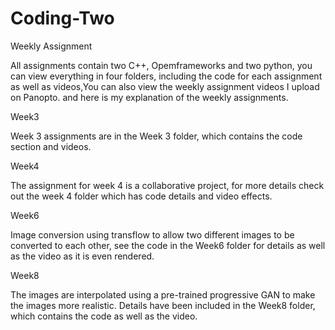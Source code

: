 # Coding-Two
Weekly Assignment

All assignments contain two C++, Opemframeworks and two python, you can view everything in four folders, including the code for each assignment as well as videos,You can also view the weekly assignment videos I upload on Panopto. and here is my explanation of the weekly assignments.

Week3

Week 3 assignments are in the Week 3 folder, which contains the code section and videos.

Week4

The assignment for week 4 is a collaborative project, for more details check out the week 4 folder which has code details and video effects.

Week6

Image conversion using transflow to allow two different images to be converted to each other, see the code in the Week6 folder for details as well as the video as it is even rendered.

Week8

The images are interpolated using a pre-trained progressive GAN to make the images more realistic. Details have been included in the Week8 folder, which contains the code as well as the video.

